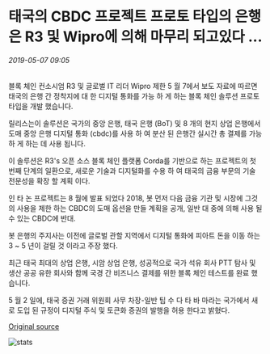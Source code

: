 # 태국의 CBDC 프로젝트 프로토 타입의 은행은 R3 및 Wipro에 의해 마무리 되고있다 ...

###### 2019-05-07 09:05

블록 체인 컨소시엄 R3 및 글로벌 IT 리더 Wipro 제한 5 월 7에서 보도 자료에 따르면 태국의 은행 간 정착지에 대 한 디지털 통화를 가능 하 게 하는 블록 체인 솔루션 프로토타입을 개발 했습니다.

릴리스는이 솔루션은 국가의 중앙 은행, 태국 은행 (BoT) 및 8 개의 현지 상업 은행에서 도매 중앙 은행 디지털 통화 (cbdc)를 사용 하 여 분산 된 은행간 실시간 총 결제를 가능 하 게 하는 데 사용 됩니다.

이 솔루션은 R3's 오픈 소스 블록 체인 플랫폼 Corda를 기반으로 하는 프로젝트의 첫 번째 단계의 일환으로, 새로운 기술과 디지털화를 수용 하 여 태국의 금융 부문의 기술 전문성을 확장 할 계획 이다.

인 타 논 프로젝트는 8 월에 발표 되었다 2018, 봇 먼저 다음 금융 기관 및 시장에 그것의 사용을 제한 하는 CBDC의 도매 옵션을 만들 계획을 공개, 일반 대 중에 의해 사용 될 수 있는 CBDC에 반대.

봇 은행의 주지사는 이전에 글로벌 관할 지역에서 디지털 통화에 피아트 돈을 이동 하는 3 ~ 5 년이 걸릴 것 이라고 주장 했다.

최근 태국 최대의 상업 은행, 시암 상업 은행, 성공적으로 국가 석유 회사 PTT 탐사 및 생산 공공 유한 회사와 함께 국경 간 비즈니스 결제를 위한 블록 체인 테스트를 완료 했습니다.

5 월 2 일에, 태국 증권 거래 위원회 사무 차장-일반 팁 수 다 타 바 마라는 국가에서 새로 도입 된 규정이 디지털 주식 및 토큰화 증권의 발행을 허용 한다고 밝혔다.

[Original source](https://cointelegraph.com/news/bank-of-thailands-cbdc-project-prototype-is-being-finalized-by-r3-and-wipro)

![stats](https://c.statcounter.com/11760860/0/a89fa40b/1/ "stats")